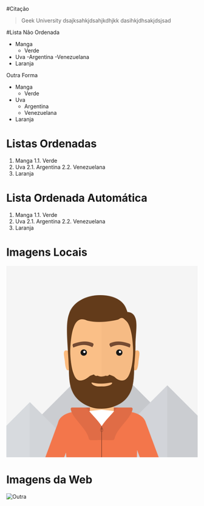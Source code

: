 #Citação

>Geek University
>dsajksahkjdsahjkdhjkk
>dasihkjdhsakjdsjsad

#Lista Não Ordenada

- Manga
    - Verde
- Uva
    -Argentina
    -Venezuelana
- Laranja

Outra Forma

* Manga
    * Verde
* Uva
    * Argentina
    * Venezuelana
* Laranja

# Listas Ordenadas

1. Manga
    1.1. Verde
2. Uva
    2.1. Argentina
    2.2. Venezuelana
3. Laranja

# Lista Ordenada Automática

1. Manga
    1.1. Verde
1. Uva
    2.1. Argentina
    2.2. Venezuelana
1. Laranja

# Imagens Locais
![Humano](photo.png "Carinha")

# Imagens da Web
![Outra](https://respostas.sebrae.com.br/wp-content/uploads/2020/01/geek-1-810x810-806x440.jpg "Outra")